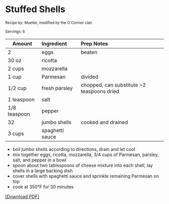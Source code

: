 # Stuffed Shells

<small>Recipe by: Mueller, modified by the O'Connor clan</small>

<small>Servings: 6</small>

| Amount       | Ingredient      | Prep Notes                                 |
| ------------ | :-------------- | :----------------------------------------- |
| 2            | eggs            | beaten                                     |
| 30 oz        | ricotta         |                                            |
| 2 cups       | mozzarella      |                                            |
| 1 cup        | Parmesan        |    divided                                        |
| 1/2 cup      | fresh parsley   | chopped, can substitute ~2 teaspoons dried |
| 1 teaspoon   | salt            |                                            |
| 1/8 teaspoon | pepper          |                                            |
| 32           | jumbo shells    | cooked and drained                         |
| 3 cups       | spaghetti sauce |                                            |

- boil jumbo shells according to directions, drain and let cool
- mix together eggs, ricotta, mozzarella, 3/4 cups of Parmesan, parsley, salt, and pepper in a bowl
- spoon about two tablespoons of cheese mixture into each shell, lay shells in a large backing dish
- cover shells with spaghetti sauce and sprinkle remaining Parmesan on top
- cook at 350°F for 30 minutes

<!-- Tags:
- pasta
- cheese
- tomato sauce
- vegetarian
- stove
- oven
-->


[\[Download PDF\]](/pdf/main_dishes/stuffedShells.pdf)
